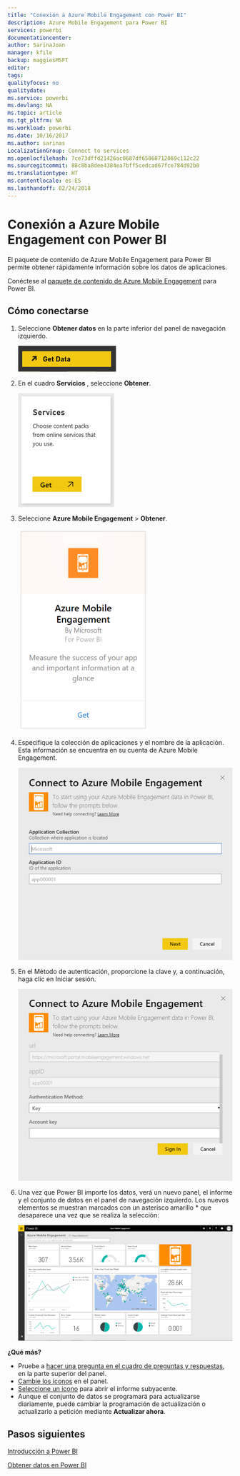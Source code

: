 ```yaml
---
title: "Conexión a Azure Mobile Engagement con Power BI"
description: Azure Mobile Engagement para Power BI
services: powerbi
documentationcenter: 
author: SarinaJoan
manager: kfile
backup: maggiesMSFT
editor: 
tags: 
qualityfocus: no
qualitydate: 
ms.service: powerbi
ms.devlang: NA
ms.topic: article
ms.tgt_pltfrm: NA
ms.workload: powerbi
ms.date: 10/16/2017
ms.author: sarinas
LocalizationGroup: Connect to services
ms.openlocfilehash: 7ce73dffd21426ac0687df65068712069c112c22
ms.sourcegitcommit: 88c8ba8dee4384ea7bff5cedcad67fce784d92b0
ms.translationtype: HT
ms.contentlocale: es-ES
ms.lasthandoff: 02/24/2018
---
```

# <a name="connect-to-azure-mobile-engagement-with-power-bi"></a>Conexión a Azure Mobile Engagement con Power BI
El paquete de contenido de Azure Mobile Engagement para Power BI permite obtener rápidamente información sobre los datos de aplicaciones.

Conéctese al [paquete de contenido de Azure Mobile Engagement](https://app.powerbi.com/groups/me/getdata/services/azme) para Power BI.

## <a name="how-to-connect"></a>Cómo conectarse
1. Seleccione **Obtener datos** en la parte inferior del panel de navegación izquierdo.
   
    ![](media/service-connect-to-azure-mobile/getdata.png)
2. En el cuadro **Servicios** , seleccione **Obtener**.
   
    ![](media/service-connect-to-azure-mobile/services.png)
3. Seleccione **Azure Mobile Engagement** \> **Obtener**.
   
    ![](media/service-connect-to-azure-mobile/azme.png) 
4. Especifique la colección de aplicaciones y el nombre de la aplicación. Esta información se encuentra en su cuenta de Azure Mobile Engagement.
   
    ![](media/service-connect-to-azure-mobile/parameters.png) 
5. En el Método de autenticación, proporcione la clave y, a continuación, haga clic en Iniciar sesión.
   
    ![](media/service-connect-to-azure-mobile/creds.png)
6. Una vez que Power BI importe los datos, verá un nuevo panel, el informe y el conjunto de datos en el panel de navegación izquierdo. Los nuevos elementos se muestran marcados con un asterisco amarillo \* que desaparece una vez que se realiza la selección:
   
    ![](media/service-connect-to-azure-mobile/dashboard.png)

 **¿Qué más?**

* Pruebe a [hacer una pregunta en el cuadro de preguntas y respuestas](power-bi-q-and-a.md), en la parte superior del panel.
* [Cambie los iconos](service-dashboard-edit-tile.md) en el panel.
* [Seleccione un icono](service-dashboard-tiles.md) para abrir el informe subyacente.
* Aunque el conjunto de datos se programará para actualizarse diariamente, puede cambiar la programación de actualización o actualizarlo a petición mediante **Actualizar ahora**.

## <a name="next-steps"></a>Pasos siguientes
[Introducción a Power BI](service-get-started.md)

[Obtener datos en Power BI](service-get-data.md)

